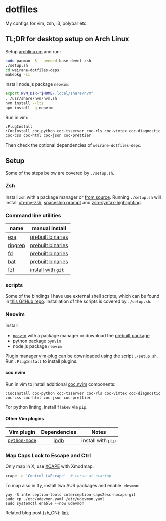 # dotfiles

My configs for vim, zsh, i3, polybar etc.

## TL;DR for desktop setup on Arch Linux

Setup [archlinuxcn] and run:

```sh
sudo pacman -S --needed base-devel zsh
./setup.sh
cd weirane-dotfiles-deps
makepkg -si
```

Install node.js package `neovim`:

```sh
export NVM_DIR="$HOME/.local/share/nvm"
. /usr/share/nvm/nvm.sh
nvm install --lts
npm install -g neovim
```

Run in vim:

```
:PlugInstall
:CocInstall coc-python coc-tsserver coc-rls coc-vimtex coc-diagnostic coc-css coc-html coc-json coc-prettier
```

Then check the optional dependencies of `weirane-dotfiles-deps`.

[archlinuxcn]: https://lug.ustc.edu.cn/wiki/mirrors/help/archlinuxcn

## Setup

Some of the steps below are covered by `./setup.sh`.

### Zsh

Install `zsh` with a package manager or [from source][zsh-src]. Running
`./setup.sh` will install [oh-my-zsh], [spaceship prompt] and
[zsh-syntax-highlighting].

[zsh-src]: https://github.com/zsh-users/zsh/blob/master/INSTALL
[oh-my-zsh]: https://github.com/robbyrussell/oh-my-zsh
[spaceship prompt]: https://github.com/denysdovhan/spaceship-prompt
[zsh-syntax-highlighting]: https://github.com/zsh-users/zsh-syntax-highlighting

### Command line utilities

| name      | manual install                |
|-----------|-------------------------------|
| [exa]     | [prebuilt binaries][exa-bin]  |
| [ripgrep] | [prebuilt binaries][rg-bin]   |
| [fd]      | [prebuilt binaries][fd-bin]   |
| [bat]     | [prebuilt binaries][bat-rel]  |
| [fzf]     | [install with `git`][fzf-git] |

[exa]: https://github.com/ogham/exa
[exa-bin]: https://github.com/ogham/exa/releases
[ripgrep]: https://github.com/BurntSushi/ripgrep
[rg-bin]: https://github.com/BurntSushi/ripgrep/releases
[fd]: https://github.com/sharkdp/fd
[fd-bin]: https://github.com/sharkdp/fd/releases
[bat]: https://github.com/sharkdp/bat
[bat-rel]: https://github.com/sharkdp/bat/releases
[fzf]: https://github.com/junegunn/fzf
[fzf-git]: https://github.com/junegunn/fzf#using-git

### scripts

Some of the bindings I have use external shell scripts, which can be found in
[this GitHub repo][scripts-repo]. Installation of the scripts is covered by
`./setup.sh`.

[scripts-repo]: https://github.com/weirane/scripts

### Neovim

Install

- [`neovim`][nvim] with a package manager or download the [prebuilt package][nvim-bin]
- python package `pynvim`
- node.js package `neovim`

Plugin manager [vim-plug] can be downloaded using the script `./setup.sh`. Run
`:PlugInstall` to install plugins.

[nvim]: https://github.com/neovim/neovim
[nvim-bin]: https://github.com/neovim/neovim/releases
[vim-plug]: https://github.com/junegunn/vim-plug

#### coc.nvim

Run in vim to install additional [coc.nvim] components:

    :CocInstall coc-python coc-tsserver coc-rls coc-vimtex coc-diagnostic coc-css coc-html coc-json coc-prettier

For python linting, install `flake8` via `pip`.

[coc.nvim]: https://github.com/neoclide/coc.nvim

#### Other Vim plugins

| Vim plugin      | Dependencies | Notes              |
|:---------------:|:------------:|:------------------:|
| [`python-mode`] | [ipdb]       | install with `pip` |


[`python-mode`]: https://github.com/python-mode/python-mode
[ipdb]: https://pypi.org/project/ipdb/
[`vim-autopep8`]: https://github.com/tell-k/vim-autopep8
[autopep8]: https://github.com/hhatto/autopep8#installation
[`vim-clang-format`]: https://github.com/rhysd/vim-clang-format

### Map Caps Lock to Escape and Ctrl

Only map in X, use [XCAPE] with Xmodmap.

```bash
xcape -e 'Control_L=Escape'  # rerun at startup
```

To map also in tty, install two AUR packages and enable `udevmon`:

    yay -S interception-tools interception-caps2esc-nocaps-git
    sudo cp ./etc/udevmon.yaml /etc/udevmon.yaml
    sudo systemctl enable --now udevmon

Related blog post (zh_CN): [link][blog-caps]

[XCAPE]: https://github.com/alols/xcape
[blog-caps]: https://weirane.github.io/2020/04/map-capslock-to-esc-and-ctrl.html
